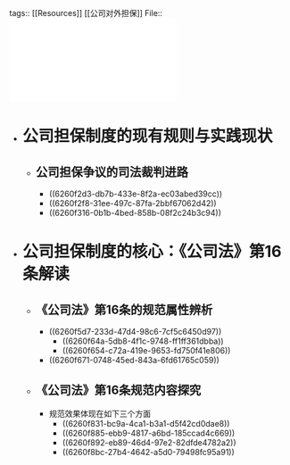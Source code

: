 tags:: [[Resources]] [[公司对外担保]]
File::  ![公司对外担保制度的规范逻辑...司法》第16条属性认识展开_甘培忠.pdf](../assets/公司对外担保制度的规范逻辑...司法》第16条属性认识展开_甘培忠_1650520776793_0.pdf)

- # 公司担保制度的现有规则与实践现状
	- ## 公司担保争议的司法裁判进路
		- ((6260f2d3-db7b-433e-8f2a-ec03abed39cc))
		- ((6260f2f8-31ee-497c-87fa-2bbf67062d42))
		- ((6260f316-0b1b-4bed-858b-08f2c24b3c94))
- # 公司担保制度的核心：《公司法》第16条解读
	- ## 《公司法》第16条的规范属性辨析
		- ((6260f5d7-233d-47d4-98c6-7cf5c6450d97))
			- ((6260f64a-5db8-4f1c-9748-ff1ff361dbba))
			- ((6260f654-c72a-419e-9653-fd750f41e806))
		- ((6260f671-0748-45ed-843a-6fd61765c059))
	- ## 《公司法》第16条规范内容探究
		- 规范效果体现在如下三个方面
			- ((6260f831-bc9a-4ca1-b3a1-d5f42cd0dae8))
			- ((6260f885-ebb9-4817-a6bd-185ccad4c669))
			- ((6260f892-eb89-46d4-97e2-82dfde4782a2))
			- ((6260f8bc-27b4-4642-a5d0-79498fc95a91))